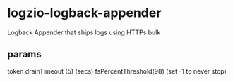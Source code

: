 # logzio-logback-appender
Logback Appender that ships logs using HTTPs bulk

## params
token
drainTimeout (5) (secs)
fsPercentThreshold(98) (set -1 to never stop)
